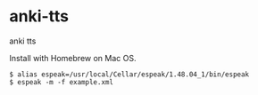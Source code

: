 # anki-tts

anki tts

Install with Homebrew on Mac OS.

```
$ alias espeak=/usr/local/Cellar/espeak/1.48.04_1/bin/espeak
$ espeak -m -f example.xml
```
